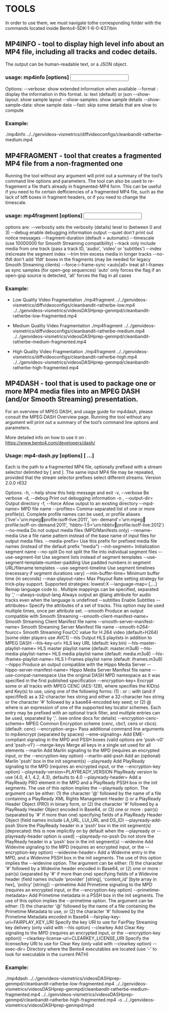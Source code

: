 # TOOLS 
In order to use them, we must navigate tothe corresponding folder with the commands located inside Bento4-SDK-1-6-0-637/bin

## MP4INFO - tool to display high level info about an MP4 file, including all tracks and codec details. 
The output can be human-readable text, or a JSON object.

### usage: mp4info [options] <input>
Options:
  --verbose:          show extended information when available
  --format <format>:  display the information in this format.
                      <format> is: text (default) or json
  --show-layout:      show sample layout
  --show-samples:     show sample details
  --show-sample-data: show sample data
  --fast:             skip some details that are slow to compute

### Example:
./mp4info  ../../genvideos-vismetrics/diffvideoconfigs/cleanbandit-ratherbe-medium.mp4


## MP4FRAGMENT - tool that creates a fragmented MP4 file from a non-fragmented one
Running the tool without any argument will print out a summary of the tool’s command line options and parameters.
The tool can also be used to re-fragement a file that’s already in fragmented-MP4 form. 
This can be useful if you need to fix certain defficiencies of a fragmented MP4 file, such as the lack of tdft boxes in fragment headers, or if you need to change the timescale.

### usage: mp4fragment [options] <input> <output>
options are:
  --verbosity <n> sets the verbosity (details) level to <n> (between 0 and 3)
  --debug enable debugging information output
  --quiet don't print out notice messages
  --fragment-duration <milliseconds> (default = automatic)
  --timescale <n> (use 10000000 for Smooth Streaming compatibility)
  --track <track-id or type> only include media from one track (pass a track ID, 'audio', 'video' or 'subtitles')
  --index (re)create the segment index
  --trim trim excess media in longer tracks
  --no-tfdt don't add 'tfdt' boxes in the fragments (may be needed for legacy Smooth Streaming clients)
  --force-i-frame-sync <auto|all> treat all I-frames as sync samples (for open-gop sequences)
    'auto' only forces the flag if an open-gop source is detected, 'all' forces the flag in all cases

### Example: 

- Low Quality Video Fragmentation
./mp4fragment ../../genvideos-vismetrics/diffvideoconfigs/cleanbandit-ratherbe-low.mp4 ../../genvideos-vismetrics/videosDASHprep-genmpd/cleanbandit-ratherbe-low-fragmented.mp4

- Medium Quality Video Fragmentation
./mp4fragment ../../genvideos-vismetrics/diffvideoconfigs/cleanbandit-ratherbe-medium.mp4 ../../genvideos-vismetrics/videosDASHprep-genmpd/cleanbandit-ratherbe-medium-fragmented.mp4

- High Quality Video Fragmentation
./mp4fragment ../../genvideos-vismetrics/diffvideoconfigs/cleanbandit-ratherbe-high.mp4 ../../genvideos-vismetrics/videosDASHprep-genmpd/cleanbandit-ratherbe-high-fragmented.mp4


## MP4DASH - tool that is used to package one or more MP4 media files into an MPEG DASH (and/or Smooth Streaming) presentation.
For an overview of MPEG DASH, and usage guide for mp4dash, please consult the MPEG DASH Overview page.
Running the tool without any argument will print out a summary of the tool’s command line options and parameters.

More detailed info on how to use it on : https://www.bento4.com/developers/dash/

### Usage: mp4-dash.py [options]  [ ...]

Each  is the path to a fragmented MP4 file, optionally prefixed
with a stream selector delimited by [ and ]. The same input MP4 file may be
repeated, provided that the stream selector prefixes select different streams.
Version 2.0.0 r632

Options:
  -h, --help            show this help message and exit
  -v, --verbose         Be verbose
  -d, --debug           Print out debugging information
  -o , --output-dir=
                        Output directory
  -f, --force           Allow output to an existing directory
  --mpd-name=
                        MPD file name
  --profiles=
                        Comma-separated list of one or more profile(s).
                        Complete profile names can be used, or profile aliases
                        ('live'='urn:mpeg:dash:profile:isoff-live:2011', 'on-
                        demand'='urn:mpeg:dash:profile:isoff-on-demand:2011',
                        'hbbtv-1.5='urn:hbbtv:dash:profile:isoff-live:2012')
  --no-media            Do not output media files (MPD/Manifests only)
  --rename-media        Use a file name pattern instead of the base name of
                        input files for output media files.
  --media-prefix=
                        Use this prefix for prefixed media file names (instead
                        of the default prefix "media")
  --init-segment=
                        Initialization segment name
  --no-split            Do not split the file into individual segment files
  --use-segment-list    Use segment lists instead of segment templates
  --use-segment-template-number-padding
                        Use padded numbers in segment URL/filename templates
  --use-segment-timeline
                        Use segment timelines (necessary if segment durations
                        vary)
  --min-buffer-time=
                        Minimum buffer time (in seconds)
  --max-playout-rate=
                        Max Playout Rate setting strategy for trick-play
                        support. Supported strategies: lowest:X
  --language-map=:[,...]
                        Remap language code  to . Multiple
                        mappings can be specified, separated by ','
  --always-output-lang  Always output an @lang attribute for audio tracks even
                        when the language is undefined
  --subtitles           Enable Subtitles
  --attributes=
                        Specify the attributes of a set of tracks. This option
                        may be used multiple times, once per attribute set.
  --smooth              Produce an output compatible with Smooth Streaming
  --smooth-client-manifest-name=
                        Smooth Streaming Client Manifest file name
  --smooth-server-manifest-name=
                        Smooth Streaming Server Manifest file name
  --smooth-h264-fourcc=
                        Smooth Streaming FourCC value for H.264 video
                        (default=H264) [some older players use AVC1]
  --hls                 Output HLS playlists in addition to MPEG DASH
  --hls-key-url=   HLS key URL (default: key.bin)
  --hls-master-playlist-name=
                        HLS master playlist name (default: master.m3u8)
  --hls-media-playlist-name=
                        HLS media playlist name (default: media.m3u8)
  --hls-iframes-playlist-name=
                        HLS I-Frames playlist name (default: iframes.m3u8)
  --hippo               Produce an output compatible with the Hippo Media
                        Server
  --hippo-server-manifest-name=
                        Hippo Media Server Manifest file name
  --use-compat-namespace
                        Use the original DASH MPD namespace as it was
                        specified in the first published specification
  --encryption-key=
                        Encrypt some or all tracks with MPEG CENC (AES-128),
                        where  specifies the KID(s) and Key(s) to
                        use, using one of the following forms: (1) :
                        or :: with  (and  if
                        specififed) as a 32-character hex string and 
                        either a 32-character hex string or the character '#'
                        followed by a base64-encoded key seed; or (2) @ where  is an expression of one
                        of the supported key locator schemes. Each entry may
                        be prefixed with an optional track filter, and
                        multiple  entries can be used, separated by
                        ','. (see online docs for details)
  --encryption-cenc-scheme=
                        MPEG Common Encryption scheme (cenc, cbc1, cens or
                        cbcs). (default: cenc)
  --encryption-args=
                        Pass additional command line arguments to mp4encrypt
                        (separated by spaces)
  --eme-signaling=
                        Add EME-compliant signaling in the MPD and PSSH boxes
                        (valid options are 'pssh-v0' and 'pssh-v1')
  --merge-keys          Merge all keys in a single set used for all
                         elements
  --marlin              Add Marlin signaling to the MPD (requires an encrypted
                        input, or the --encryption-key option)
  --marlin-add-pssh     Add an (optional) Marlin 'pssh' box in the init
                        segment(s)
  --playready           Add PlayReady signaling to the MPD (requires an
                        encrypted input, or the --encryption-key option)
  --playready-version=PLAYREADY_VERSION
                        PlayReady version to use (4.0, 4.1, 4.2, 4.3),
                        defaults to 4.0
  --playready-header=
                        Add a PlayReady PRO element in the MPD and a PlayReady
                        PSSH box in the init segments. The use of this option
                        implies the --playready option. The 
                        argument can be either: (1) the character '@' followed
                        by the name of a file containing a PlayReady XML
                        Rights Management Header () or a PlayReady
                        Header Object (PRO) in binary form,  or (2) the
                        character '#' followed by a PlayReady Header Object
                        encoded in Base64, or (3) one or more :
                        pair(s) (separated by '#' if more than one) specifying
                        fields of a PlayReady Header Object (field names
                        include LA_URL, LUI_URL and DS_ID)
  --playready-add-pssh  Store the PlayReady header in a 'pssh' box in the init
                        segment(s) [deprecated: this is now implicitly on by
                        default when the --playready or --playready-header
                        option is used]
  --playready-no-pssh   Do not store the PlayReady header in a 'pssh' box in
                        the init segment(s)
  --widevine            Add Widevine signaling to the MPD (requires an
                        encrypted input, or the --encryption-key option)
  --widevine-header=
                        Add a Widevine entry in the MPD, and a Widevine PSSH
                        box in the init segments. The use of this option
                        implies the --widevine option. The 
                        argument can be either: (1) the character '#' followed
                        by a Widevine header encoded in Base64, or (2) one or
                        more : pair(s) (separated by '#' if more
                        than one) specifying fields of a Widevine header
                        (field names include 'provider' [string], 'content_id'
                        [byte array in hex], 'policy' [string])
  --primetime           Add Primetime signaling to the MPD (requires an
                        encrypted input, or the --encryption-key option)
  --primetime-metadata=
                        Add Primetime metadata in a PSSH box in the init
                        segments. The use of this option implies the
                        --primetime option. The  argument can
                        be either: (1) the character '@' followed by the name
                        of a file containing the Primetime Metadata to use, or
                        (2) the character '#' followed by the Primetime
                        Metadata encoded in Base64
  --fairplay-key-uri=FAIRPLAY_KEY_URI
                        Specify the key URI to use for FairPlay Streaming key
                        delivery (only valid with --hls option)
  --clearkey            Add Clear Key signaling to the MPD (requires an
                        encrypted input, or the --encryption-key option))
  --clearkey-license-uri=CLEARKEY_LICENSE_URI
                        Specify the license/key URI to use for Clear Key (only
                        valid with --clearkey option)
  --exec-dir=
                        Directory where the Bento4 executables are located
                        (use '-' to look for executable in the current PATH)

### Example:
./mp4dash ../../genvideos-vismetrics/videosDASHprep-genmpd/cleanbandit-ratherbe-low-fragmented.mp4 ../../genvideos-vismetrics/videosDASHprep-genmpd/cleanbandit-ratherbe-medium-fragmented.mp4 ../../genvideos-vismetrics/videosDASHprep-genmpd/cleanbandit-ratherbe-high-fragmented.mp4 -o ../../genvideos-vismetrics/videosDASHprep-genmpd/mpd